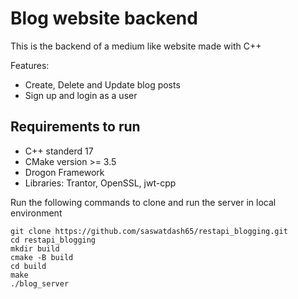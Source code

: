 Blog website backend
====================

This is the backend of a medium like website made with C++

Features:
- Create, Delete and Update blog posts
- Sign up and login as a user

## Requirements to run
- C++ standerd 17
- CMake version >= 3.5
- Drogon Framework
- Libraries: Trantor, OpenSSL, jwt-cpp

Run the following commands to clone and run the server in local environment

    git clone https://github.com/saswatdash65/restapi_blogging.git
    cd restapi_blogging
    mkdir build
    cmake -B build
    cd build
    make
    ./blog_server